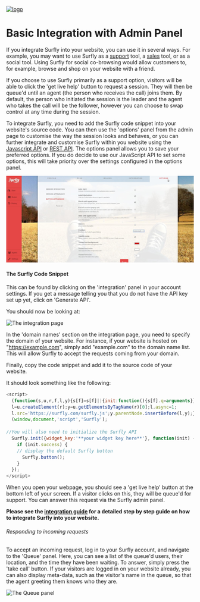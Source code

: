 <a href="https://www.surfly.com/">![logo](/images/logosmall.png)</a>
# Basic Integration with Admin Panel

<a name="addSurfly"></a>

If you integrate Surfly into your website, you can use it in several ways. For example, you may want to use Surfly as a [support](https://www.surfly.com/surfly-as-a-service-tool/) tool, a [sales](https://www.surfly.com/surfly-as-a-sales-tool/) tool, or as a social tool. Using Surfly for social co-browsing would allow customers to, for example, browse and shop on your website with a friend.

If you choose to use Surfly primarily as a support option, visitors will be able to click the 'get live help' button to request a session. They will then be queue'd until an agent (the person who receives the call) joins them. By default, the person who initiated the session is the leader and the agent who takes the call will be the follower, however you can choose to swap control at any time during the session.

To integrate Surfly, you need to add the Surfly code snippet into your website's source code. You can then use the 'options' panel from the admin page to customise the way the session looks and behaves, or you can further integrate and customise Surfly within you website using the [Javascript API](javascriptApi.md) or [REST API](http://docs.surfly.apiary.io/). The options panel allows you to save your preferred options. If you do decide to use our JavaScript API to set some options, this will take priority over the settings configured in the options panel.

![options panel](images/options-panel.jpg)

#### The Surfly Code Snippet

This can be found by clicking on the 'integration' panel in your account settings.
If you get a message telling you that you do not have the API key set up yet, click on 'Generate API'.

You should now be looking at:

![The integration page](https://raw.github.com/surfly/tutorial/master/screens/snippet_initial_screen_new.png)

In the 'domain names' section on the integration page, you need to specify the domain of your website. For instance, if your website is hosted on "https://example.com", simply add "example.com" to the domain name list. This will allow Surfly to accept the requests coming from your domain.

Finally, copy the code snippet and add it to the source code of your website.

It should look something like the following:

``` javascript
<script>
  (function(s,u,r,f,l,y){s[f]=s[f]||{init:function(){s[f].q=arguments}};
  l=u.createElement(r);y=u.getElementsByTagName(r)[0];l.async=1;
  l.src='https://surfly.com/surfly.js';y.parentNode.insertBefore(l,y);})
  (window,document,'script','Surfly');

//You will also need to initialize the Surfly API
  Surfly.init({widget_key:'**your widget key here**'}, function(init) {
    if (init.success) {
    // display the default Surfly button
      Surfly.button();
    }
  });
</script>
```

When you open your webpage, you should see a 'get live help' button at the bottom left of your screen. If a visitor clicks on this, they will be queue'd for support. You can answer this request via the Surfly admin panel.

**Please see the [integration guide](../theSurflyTutorial.md) for a detailed step by step guide on how to integrate Surfly into your website.**

###### Responding to incoming requests

To accept an incoming request, log in to your Surfly account, and navigate to the 'Queue' panel. Here, you can see a list of the queue'd users, their location, and the time they have been waiting. To answer, simply press the 'take call' button. If your visitors are logged in on your website already, you can also display meta-data, such as the visitor's name in the queue, so that the agent greeting them knows who they are.

![The Queue panel](https://raw.github.com/surfly/tutorial/master/screens/queue_panel.png)
